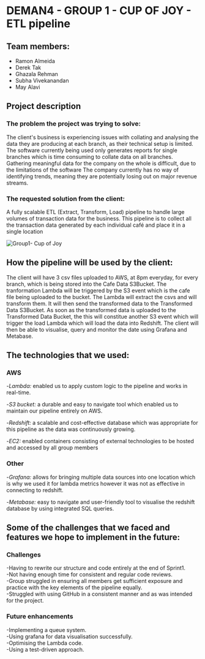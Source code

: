 # DEMAN4 - GROUP 1 - CUP OF JOY - ETL pipeline




## **Team members:**  



- Ramon Almeida
- Derek Tak
- Ghazala Rehman
- Subha Vivekanandan
- May Alavi


## **Project description**

### **The problem the project was trying to solve:**

The client's business is experiencing issues with collating and analysing the data they are producing at each branch, as their technical setup is limited.
The software currently being used only generates reports for single branches which is time consuming to collate data on all branches.
Gathering meaningful data for the company on the whole is difficult, due to the limitations of the software
The company currently has no way of identifying trends, meaning they are potentially losing out on major revenue streams.



### **The requested solution from the client:**

A fully scalable ETL (Extract, Transform, Load) pipeline to handle large volumes of transaction data for the business. This pipeline is to collect all the transaction data generated by each individual café and place it in a single location

![Group1- Cup of Joy](https://user-images.githubusercontent.com/115186875/213158551-7088413a-28fc-4b5a-be90-b828b234d2ca.jpg)



## **How the pipeline will be used by the client:**  
  
    
The client will have 3 csv files uploaded to AWS, at 8pm everyday, for every branch, which is being stored into the Cafe Data S3Bucket. The tranformation  Lambda will be triggered by the S3 event which is the cafe file being uploaded to the bucket. The Lambda will extract the csvs and will transform them. It will then send the transformed data to the Transformed Data S3Bucket. As soon as the transformed data is uploaded to the Transformed Data Bucket, the this will constitue another S3 event which will trigger the load Lambda which will load the data into Redshift. The client will then be able to visualise, query and monitor the date using Grafana and Metabase.






## **The technologies that we used:**


### **AWS**

-_Lambda:_ enabled us to apply custom logic to the pipeline and works in real-time.

-_S3 bucket:_ a durable and easy to navigate tool which enabled us to maintain our pipeline entirely on AWS.

-_Redshift:_ a scalable and cost-effective database which was appropriate for this pipeline as the data was continuously growing.

-_EC2:_ enabled containers consisting of external technologies to be hosted and accessed by all group members



### **Other**

-_Grafana:_ allows for bringing multiple data sources into one location which is why we used it for lambda metrics however it was not as effective in connecting to redshift.

-_Metabase:_ easy to navigate and user-friendly tool to visualise the redshift database by using integrated SQL queries.


## **Some of the challenges that we faced and features we hope to implement in the future:**


### **Challenges**

-Having to rewrite our structure and code entirely at the end of Sprint1.</br>
-Not having enough time for consistent and regular code reviews.</br>
-Group struggled in ensuring all members get sufficient exposure and practice with the key elements of the pipeline equally.</br> 
-Struggled with using GitHub in a consistent manner and as was intended for the project.</br>




### **Future enhancements**

-Implementing a queue system.</br>
-Using grafana for data visualisation successfully.</br>
-Optimising the Lambda code.</br>
-Using a test-driven approach.</br>











